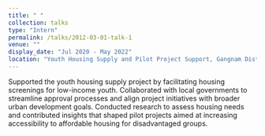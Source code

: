 ```yaml
---
title: " "
collection: talks
type: "Intern"
permalink: /talks/2012-03-01-talk-1
venue: ""
display_date: "Jul 2020 - May 2022"
location: "Youth Housing Supply and Pilot Project Support, Gangnam District, Seoul, South Korea"
---
```


Supported the youth housing supply project by facilitating housing screenings for low-income youth. Collaborated with local governments to streamline approval processes and align project initiatives with broader urban development goals. Conducted research to assess housing needs and contributed insights that shaped pilot projects aimed at increasing accessibility to affordable housing for disadvantaged groups.
